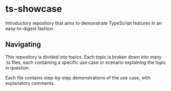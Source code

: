 # ts-showcase

Introductory repository that aims to demonstrate TypeScript features in an easy-to-digest fashion.

## Navigating

This repository is divided into topics. Each topic is broken down into many .ts files, each containing a specific use case or scenario explaining the topic in question.

Each file contains step-by-step demonstrations of the use case, with explanatory comments.
